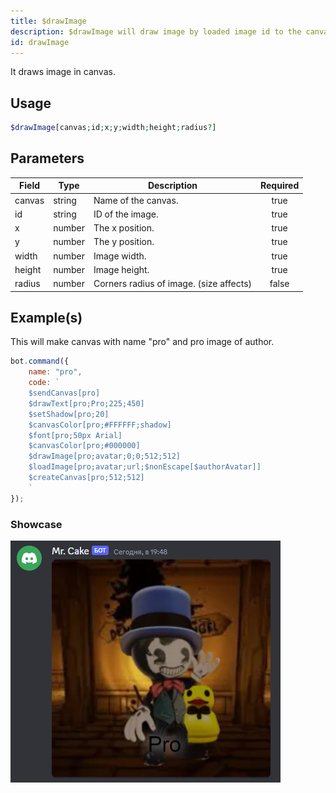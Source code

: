 ```yaml
---
title: $drawImage
description: $drawImage will draw image by loaded image id to the canvas.
id: drawImage
---
```


It draws image in canvas.

## Usage

```php
$drawImage[canvas;id;x;y;width;height;radius?]
```

## Parameters

| Field | Type | Description | Required |
| ----- | ---- | ----------- | :------: |
| canvas | string | Name of the canvas. | true |
| id | string | ID of the image. | true |
| x | number | The x position. | true |
| y | number | The y position. | true |
| width | number | Image width. | true |
| height | number | Image height. | true |
| radius | number | Corners radius of image. (size affects) | false | 

## Example(s)

This will make canvas with name "pro" and pro image of author.

```js
bot.command({
    name: "pro",
    code: `
    $sendCanvas[pro]
    $drawText[pro;Pro;225;450]
    $setShadow[pro;20]
    $canvasColor[pro;#FFFFFF;shadow]
    $font[pro;50px Arial]
    $canvasColor[pro;#000000]
    $drawImage[pro;avatar;0;0;512;512]
    $loadImage[pro;avatar;url;$nonEscape[$authorAvatar]]
    $createCanvas[pro;512;512]
    `
});
```

### Showcase

![showcase](https://github.com/LordexDuck3990/aoicaweb/blob/master/docs/functions/img/pro.png?raw=true)